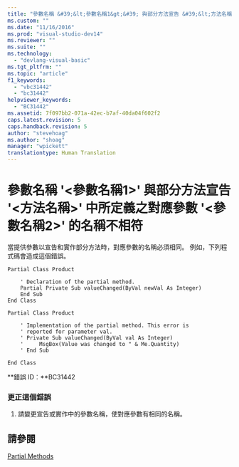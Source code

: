 ```yaml
---
title: "參數名稱 &#39;&lt;參數名稱1&gt;&#39; 與部分方法宣告 &#39;&lt;方法名稱&gt;&#39; 中所定義之對應參數 &#39;&lt;參數名稱2&gt;&#39; 的名稱不相符 | Microsoft Docs"
ms.custom: ""
ms.date: "11/16/2016"
ms.prod: "visual-studio-dev14"
ms.reviewer: ""
ms.suite: ""
ms.technology: 
  - "devlang-visual-basic"
ms.tgt_pltfrm: ""
ms.topic: "article"
f1_keywords: 
  - "vbc31442"
  - "bc31442"
helpviewer_keywords: 
  - "BC31442"
ms.assetid: 7f097bb2-071a-42ec-b7af-40da04f602f2
caps.latest.revision: 5
caps.handback.revision: 5
author: "stevehoag"
ms.author: "shoag"
manager: "wpickett"
translationtype: Human Translation
---
```

# 參數名稱 &#39;&lt;參數名稱1&gt;&#39; 與部分方法宣告 &#39;&lt;方法名稱&gt;&#39; 中所定義之對應參數 &#39;&lt;參數名稱2&gt;&#39; 的名稱不相符
當提供參數以宣告和實作部分方法時，對應參數的名稱必須相同。 例如，下列程式碼會造成這個錯誤。  
  
```vb#  
Partial Class Product  
  
    ' Declaration of the partial method.  
    Partial Private Sub valueChanged(ByVal newVal As Integer)  
    End Sub  
End Class  
```  
  
```vb#  
Partial Class Product  
  
    ' Implementation of the partial method. This error is  
    ' reported for parameter val.  
    ' Private Sub valueChanged(ByVal val As Integer)  
    '     MsgBox(Value was changed to " & Me.Quantity)  
    ' End Sub  
  
End Class  
```  
  
 **錯誤 ID︰**BC31442  
  
### 更正這個錯誤  
  
1.  請變更宣告或實作中的參數名稱，使對應參數有相同的名稱。  
  
## 請參閱  
 [Partial Methods](../../visual-basic/programming-guide/language-features/procedures/partial-methods.md)